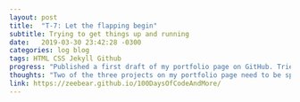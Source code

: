 ```yaml
---
layout: post
title:  "T-7: Let the flapping begin"
subtitle: Trying to get things up and running
date:   2019-03-30 23:42:28 -0300
categories: log blog
tags: HTML CSS Jekyll Github
progress: "Published a first draft of my portfolio page on GitHub. Tried to set up this log and failed"
thoughts: "Two of the three projects on my portfolio page need to be spruced up. I have no idea what I'm doing with this Jekyll site 😩"
link: https://zeebear.github.io/100DaysOfCodeAndMore/
---
```


